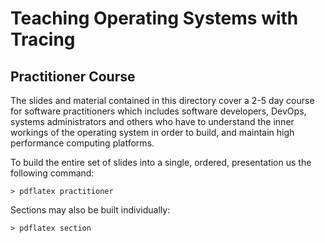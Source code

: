 # Teaching Operating Systems with Tracing #
## Practitioner Course ##

The slides and material contained in this directory cover a 2-5 day
course for software practitioners which includes software developers,
DevOps, systems administrators and others who have to understand the
inner workings of the operating system in order to build, and maintain
high performance computing platforms.

To build the entire set of slides into a single, ordered, presentation
us the following command:


```
> pdflatex practitioner
```

Sections may also be built individually:

```
> pdflatex section
```

